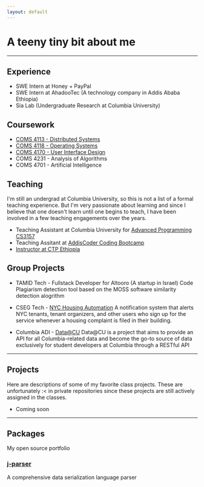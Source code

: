 ```yaml
---
layout: default
---
```


# A teeny tiny bit about me

---
## Experience
- SWE Intern at Honey + PayPal 
- SWE Intern at AhadooTec (A technology company in Addis Ababa Ethiopia)
- Sia Lab (Undergraduate Research at Columbia University)

## Coursework

- [COMS 4113 - Distributed Systems](https://columbia.github.io/ds1-class/)
- [COMS 4118 - Operating Systems](http://www.cs.columbia.edu/~jae/4118/?asof=20200908)
- [COMS 4170 - User Interface Design](http://coms4170.cs.columbia.edu/2020-spring/)
- COMS 4231 - Analysis of Algorithms
- COMS 4701 - Artificial Intelligence

## Teaching 
I'm still an undergrad at Columbia University, so this is not a list of a formal teaching experience. But I'm very passionate about learning and since I believe that one doesn't learn until one begins to teach, I have been involved in a few teaching engagements over the years.

- Teaching Assistant at Columbia University for [Advanced Programming CS3157](http://www.cs.columbia.edu/~jae/3157/?asof=20200908) 
- Teaching Assitant at [AddisCoder Coding Bootcamp](https://addiscoder.com)
- [Instructor at CTP Ethiopia](https://ctpethiopia.com)


## Group Projects 

- TAMID Tech - Fullstack Developer for Altooro (A startup in Israel) 
    Code Plagiarism detection tool based on the MOSS software similarity detection alogrithm 
    
- CSEG Tech - [NYC Housing Automation](https://github.com/cseg-tech/nyc-housingautomation)
    A notification system that alerts NYC tenants, tenant organizers, and other users who sign up for the service whenever a housing complaint is filed in their building.
    
- Columbia ADI - [Data@CU](https://github.com/ADI-Labs/data-api)
    Data@CU is a project that aims to provide an API for all Columbia-related data and become the go-to source of data exclusively for student developers at Columbia through a RESTful API
    

 
---

## Projects
Here are descriptions of some of my favorite class projects. These are unfortunately :< in private repositories since these projects are still actively assigned in the classes.
 - Coming soon


---

## Packages
My open source portfolio 

### [j-parser](https://github.com/Bruk3/j-parser)
A comprehensive data serialization language parser



